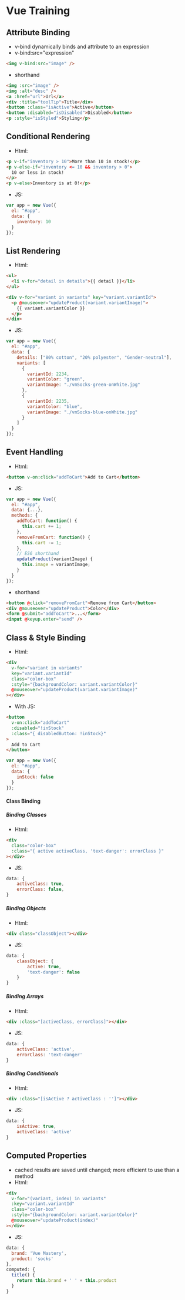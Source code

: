 # Vue Training

## Attribute Binding

- v-bind dynamically binds and attribute to an expression
- v-bind:src="expression"

```html
<img v-bind:src="image" />
```

- shorthand

```html
<img :src="image" />
<img :alt="desc" />
<a :href="url">Url</a>
<div :title="toolTip">Title</div>
<button :class="isActive">Active</button>
<button :disabled="isDisabled">Disabled</button>
<p :style="isStyled">Styling</p>
```

## Conditional Rendering

- Html:

```html
<p v-if="inventory > 10">More than 10 in stock!</p>
<p v-else-if="inventory <= 10 && inventory > 0">
  10 or less in stock!
</p>
<p v-else>Inventory is at 0!</p>
```

- JS:

```javascript
var app = new Vue({
  el: "#app",
  data: {
    inventory: 10
  }
});
```

## List Rendering

- Html:

```html
<ul>
  <li v-for="detail in details">{{ detail }}</li>
</ul>

<div v-for="variant in variants" key="variant.variantId">
  <p @mouseover="updateProduct(variant.variantImage)">
    {{ variant.variantColor }}
  </p>
</div>
```

- JS:

```javascript
var app = new Vue({
  el: "#app",
  data: {
    details: ["80% cotton", "20% polyester", "Gender-neutral"],
    variants: [
      {
        variantId: 2234,
        variantColor: "green",
        variantImage: "./vmSocks-green-onWhite.jpg"
      },
      {
        variantId: 2235,
        variantColor: "blue",
        variantImage: "./vmSocks-blue-onWhite.jpg"
      }
    ]
  }
});
```

## Event Handling

- Html:

```html
<button v-on:click="addToCart">Add to Cart</button>
```

- JS:

```javascript
var app = new Vue({
  el: "#app",
  data: {...},
  methods: {
    addToCart: function() {
      this.cart += 1;
    },
    removeFromCart: function() {
      this.cart -= 1;
    },
    // ES6 shorthand
    updateProduct(variantImage) {
      this.image = variantImage;
    }
  }
});
```

- shorthand

```html
<button @click="removeFromCart">Remove from Cart</button>
<div @mouseover="updateProduct">Color</div>
<form @submit="addToCart">...</form>
<input @keyup.enter="send" />
```

## Class & Style Binding

- Html:

```html
<div
  v-for="variant in variants"
  key="variant.variantId"
  class="color-box"
  :style="{backgroundColor: variant.variantColor}"
  @mouseover="updateProduct(variant.variantImage)"
></div>
```

- With JS:

```html
<button
  v-on:click="addToCart"
  :disabled="!inStock"
  :class="{ disabledButton: !inStock}"
>
  Add to Cart
</button>
```

```javascript
var app = new Vue({
  el: "#app",
  data: {
    inStock: false
  }
});
```

#### Class Binding

##### Binding Classes

- Html:

```html
<div
  class="color-box"
  :class="{ active activeClass, 'text-danger': errorClass }"
></div>
```

- JS:

```javascript
data: {
    activeClass: true,
    errorClass: false,
}
```

##### Binding Objects

- Html:

```html
<div class="classObject"></div>
```

- JS:

```javascript
data: {
    classObject: {
        active: true,
        'text-danger': false
    }
}
```

##### Binding Arrays

- Html:

```html
<div :class="[activeClass, errorClass]"></div>
```

- JS:

```javascript
data: {
    activeClass: 'active',
    errorClass: 'text-danger'
}
```

##### Binding Conditionals

- Html:

```html
<div :class="[isActive ? activeClass : '']"></div>
```

- JS:

```javascript
data: {
    isActive: true,
    activeClass: 'active'
}
```

## Computed Properties

- cached results are saved until changed; more efficient to use than a method
- Html:

```html
<div
  v-for="(variant, index) in variants"
  :key="variant.variantId"
  class="color-box"
  :style="{backgroundColor: variant.variantColor}"
  @mouseover="updateProduct(index)"
></div>
```

- JS:

```javascript
data: {
  brand: 'Vue Mastery',
  product: 'socks'
},
computed: {
  title() {
    return this.brand + ' ' + this.product
  }
}
```
